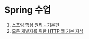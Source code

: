 # Spring 수업
1. [스프링 핵심 원리 - 기본편](https://velog.io/@chang626/series/%EC%8A%A4%ED%94%84%EB%A7%81-%ED%95%B5%EC%8B%AC-%EC%9B%90%EB%A6%AC)
2. [모든 개발자를 위한 HTTP 웹 기본 지식](https://velog.io/@chang626/series/%EB%AA%A8%EB%93%A0-%EA%B0%9C%EB%B0%9C%EC%9E%90%EB%A5%BC-%EC%9C%84%ED%95%9C-HTTP-%EC%9B%B9-%EA%B8%B0%EB%B3%B8-%EC%A7%80%EC%8B%9D)
